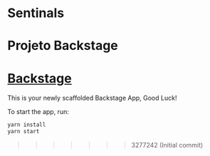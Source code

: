 
# Sentinals
Projeto Backstage
=======
# [Backstage](https://backstage.io)

This is your newly scaffolded Backstage App, Good Luck!

To start the app, run:

```sh
yarn install
yarn start
```
>>>>>>> 3277242 (Initial commit)
